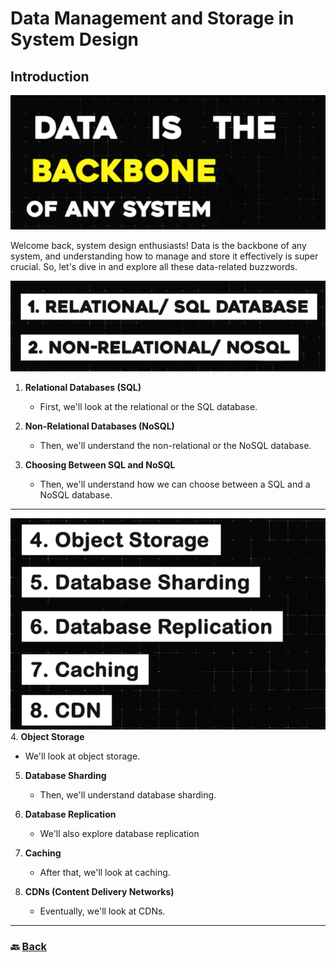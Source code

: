 # **Data Management and Storage in System Design**

## **Introduction**

![01.png](img/01.png)

Welcome back, system design enthusiasts\! Data is the backbone of any system, and understanding how to manage and store it effectively is super crucial. So, let's dive in and explore all these data-related buzzwords.

![02.png](img/02.png)

1. **Relational Databases (SQL)**  
   * First, we'll look at the relational or the SQL database.

2. **Non-Relational Databases (NoSQL)**  
   * Then, we'll understand the non-relational or the NoSQL database.

3. **Choosing Between SQL and NoSQL**  
   * Then, we'll understand how we can choose between a SQL and a NoSQL database.

---
![03.png](img/03.png)
4. **Object Storage**  
   * We'll look at object storage.

5. **Database Sharding**  
   * Then, we'll understand database sharding.

6. **Database Replication**  
   * We'll also explore database replication

7. **Caching**  
   * After that, we'll look at caching.

8. **CDNs (Content Delivery Networks)**

   * Eventually, we'll look at CDNs.

---

### 🔙 [Back](../README.md)

